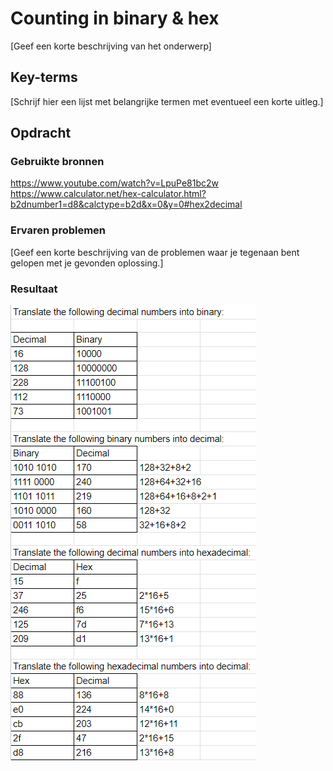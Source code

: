 # Counting in binary & hex
[Geef een korte beschrijving van het onderwerp]

## Key-terms
[Schrijf hier een lijst met belangrijke termen met eventueel een korte uitleg.]

## Opdracht
### Gebruikte bronnen
https://www.youtube.com/watch?v=LpuPe81bc2w  
https://www.calculator.net/hex-calculator.html?b2dnumber1=d8&calctype=b2d&x=0&y=0#hex2decimal  

### Ervaren problemen
[Geef een korte beschrijving van de problemen waar je tegenaan bent gelopen met je gevonden oplossing.]

### Resultaat
![](..\00_includes\Cloud_pics\4\bina_hex_counting.png)